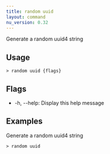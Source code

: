 ```yaml
---
title: random uuid
layout: command
nu_version: 0.32
---
```

Generate a random uuid4 string

## Usage
```shell
> random uuid {flags} 
 ```

## Flags
* -h, --help: Display this help message

## Examples
  Generate a random uuid4 string
```shell
> random uuid
 ```


